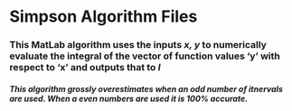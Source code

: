 # Simpson Algorithm Files
### This MatLab algorithm uses the inputs *x, y* to numerically evaluate the integral of the vector of function values ‘y’ with respect to ‘x’ and outputs that to *I* 
##### This algorithm grossly overestimates when an odd number of itnervals are used. When a even numbers are used it is 100% accurate.
